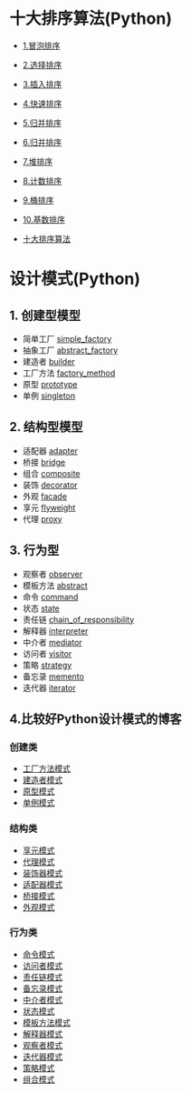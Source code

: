 # 十大排序算法(Python)

- [1.冒泡排序](https://github.com/Walhalla-Summary/Algorithm/blob/master/TopTenSort/1_Bubble_Sort.md)

- [2.选择排序](https://github.com/Walhalla-Summary/Algorithm/blob/master/TopTenSort/2_Select_Sort.md)

- [3.插入排序](https://github.com/Walhalla-Summary/Algorithm/blob/master/TopTenSort/3_Insert_Sort.md)

- [4.快速排序](https://github.com/Walhalla-Summary/Algorithm/blob/master/TopTenSort/4_Quick_Sort.md)

- [5.归并排序](https://github.com/Walhalla-Summary/Algorithm/blob/master/TopTenSort/5_Merge_Sort.md)

- [6.归并排序](https://github.com/Walhalla-Summary/Algorithm/blob/master/TopTenSort/6_Shell_Sort.md)

- [7.堆排序](https://github.com/Walhalla-Summary/Algorithm/blob/master/TopTenSort/7_Heap_Sort.md)

- [8.计数排序](https://github.com/Walhalla-Summary/Algorithm/blob/master/TopTenSort/8_Count_Sort.md)

- [9.桶排序](https://github.com/Walhalla-Summary/Algorithm/blob/master/TopTenSort/9_Bucket_Sort.md)

- [10.基数排序](https://github.com/Walhalla-Summary/Algorithm/blob/master/TopTenSort/10_Radix_Sort.md)

- [十大排序算法](https://github.com/Walhalla-Summary/Algorithm/blob/master/TopTenSort/Top_Ten_Sequences.md)


# 设计模式(Python)

## 1. 创建型模型

- 简单工厂 [simple_factory](https://github.com/Walhalla-Summary/Algorithm/blob/master/Design_Mode/create_model/simple_factory.py)
- 抽象工厂 [abstract_factory](https://github.com/Walhalla-Summary/Algorithm/blob/master/Design_Mode/create_model/abstract_factory.py)
- 建造者   [builder](https://github.com/Walhalla-Summary/Algorithm/blob/master/Design_Mode/create_model/builder.py)
- 工厂方法 [factory_method](https://github.com/Walhalla-Summary/Algorithm/blob/master/Design_Mode/create_model/factory_mothed.py)
- 原型     [prototype](https://github.com/Walhalla-Summary/Algorithm/blob/master/Design_Mode/create_model/proto_type.py)
- 单例     [singleton](https://github.com/Walhalla-Summary/Algorithm/blob/master/Design_Mode/create_model/singleton.py)


## 2. 结构型模型

- 适配器 [adapter](https://github.com/Walhalla-Summary/Algorithm/blob/master/Design_Mode/structural_model/adapter.py)
- 桥接   [bridge](https://github.com/Walhalla-Summary/Algorithm/blob/master/Design_Mode/structural_model/bridge.py)
- 组合   [composite](https://github.com/Walhalla-Summary/Algorithm/blob/master/Design_Mode/structural_model/composite.py)
- 装饰   [decorator](https://github.com/Walhalla-Summary/Algorithm/blob/master/Design_Mode/structural_model/decorator.py)
- 外观   [facade](https://github.com/Walhalla-Summary/Algorithm/blob/master/Design_Mode/structural_model/facade.py)
- 享元   [flyweight](https://github.com/Walhalla-Summary/Algorithm/blob/master/Design_Mode/structural_model/flyweight.py)
- 代理   [proxy](https://github.com/Walhalla-Summary/Algorithm/blob/master/Design_Mode/structural_model/proxy.py)

## 3. 行为型

- 观察者   [observer](https://github.com/Walhalla-Summary/Algorithm/blob/master/Design_Mode/behavioral_model/observer.py)
- 模板方法 [abstract](https://github.com/Walhalla-Summary/Algorithm/blob/master/Design_Mode/behavioral_model/template_mothed.py)
- 命令     [command](https://github.com/Walhalla-Summary/Algorithm/blob/master/Design_Mode/behavioral_model/command.py)
- 状态     [state](https://github.com/Walhalla-Summary/Algorithm/blob/master/Design_Mode/behavioral_model/state.py)
- 责任链   [chain_of_responsibility](https://github.com/Walhalla-Summary/Algorithm/blob/master/Design_Mode/behavioral_model/chan_of_reponsiblity.py)
- 解释器   [interpreter](https://github.com/Walhalla-Summary/Algorithm/blob/master/Design_Mode/behavioral_model/interpreter.py)
- 中介者   [mediator](https://github.com/Walhalla-Summary/Algorithm/blob/master/Design_Mode/behavioral_model/mediator.py)
- 访问者   [visitor](https://github.com/Walhalla-Summary/Algorithm/blob/master/Design_Mode/behavioral_model/visitor.py)
- 策略     [strategy](https://github.com/Walhalla-Summary/Algorithm/blob/master/Design_Mode/behavioral_model/strategy.py)
- 备忘录   [memento](https://github.com/Walhalla-Summary/Algorithm/blob/master/Design_Mode/behavioral_model/memento.py)
- 迭代器   [iterator](https://github.com/Walhalla-Summary/Algorithm/blob/master/Design_Mode/behavioral_model/iterator.py)

## 4.比较好Python设计模式的博客
### 创建类
- [工厂方法模式](https://www.cnblogs.com/welan/p/9126922.html)
- [建造者模式](https://www.cnblogs.com/welan/p/9124081.html)
- [原型模式](https://www.cnblogs.com/welan/p/9123803.html)
- [单例模式](https://www.cnblogs.com/welan/p/9005151.html)

### 结构类
- [享元模式](https://www.cnblogs.com/welan/p/9128598.html)
- [代理模式](https://www.cnblogs.com/welan/p/9128541.html)
- [装饰器模式](https://www.cnblogs.com/welan/p/9127542.html)
- [适配器模式](https://www.cnblogs.com/welan/p/9127184.html)
- [桥接模式](https://www.cnblogs.com/welan/p/9127087.html)
- [外观模式](https://www.cnblogs.com/welan/p/9127000.html)

### 行为类
- [命令模式](https://www.cnblogs.com/welan/p/9130726.html)
- [访问者模式](https://www.cnblogs.com/welan/p/9130622.html)
- [责任链模式](https://www.cnblogs.com/welan/p/9130538.html)
- [备忘录模式](https://www.cnblogs.com/welan/p/9130417.html)
- [中介者模式](https://www.cnblogs.com/welan/p/9130369.html)
- [状态模式](https://www.cnblogs.com/welan/p/9130283.html)
- [模板方法模式](https://www.cnblogs.com/welan/p/9129958.html)
- [解释器模式](https://www.cnblogs.com/welan/p/9129884.html)
- [观察者模式](https://www.cnblogs.com/welan/p/9129772.html)
- [迭代器模式](https://www.cnblogs.com/welan/p/9129697.html)
- [策略模式](https://www.cnblogs.com/welan/p/9129446.html)
- [组合模式](https://www.cnblogs.com/welan/p/9128685.html)
